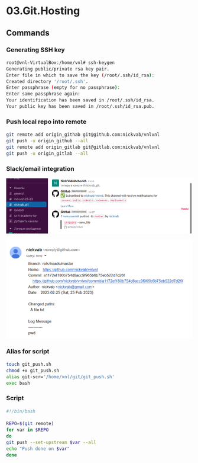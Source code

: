 # 03.Git.Hosting

## Commands

### Generating SSH key

```bash
root@vnl-VirtualBox:/home/vnl# ssh-keygen
Generating public/private rsa key pair.
Enter file in which to save the key (/root/.ssh/id_rsa):
Created directory '/root/.ssh'.
Enter passphrase (empty for no passphrase):
Enter same passphrase again: 
Your identification has been saved in /root/.ssh/id_rsa.
Your public key has been saved in /root/.ssh/id_rsa.pub.
```

### Push local repo into remote 

```bash   
git remote add origin_githab git@github.com:nickvab/vnlvnl
git push -u origin_github --all
git remote add origin_gitlab git@gitlab.com:nickvab/vnlvnl
git push -u origin_gitlab --all
```

### Slack/email integration 

![script](slack.png)

![script](email.png)

### Alias for script

```bash
touch git_push.sh
chmod +x git_push.sh
alias git-scr='/home/vnl/git/git_push.sh'
exec bash
```

### Script

```bash
#!/bin/bash

REPO=$(git remote)
for var in $REPO
do
git push --set-upstream $var --all
echo "Push done on $var"
done
```
